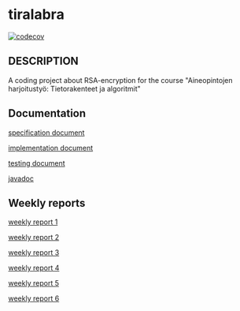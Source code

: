# tiralabra

[![codecov](https://codecov.io/gh/SangSami/tiralabra/branch/main/graph/badge.svg?token=S2RJH7EL6I)](https://codecov.io/gh/SangSami/tiralabra)

## DESCRIPTION
A coding project about RSA-encryption for the course "Aineopintojen harjoitustyö: Tietorakenteet ja algoritmit"

## Documentation
[specification document](https://github.com/Sangsami/tiralabra/blob/main/documents/specification%20document.md)

[implementation document](https://github.com/Sangsami/tiralabra/blob/main/documents/implementation%20document.md)

[testing document](https://github.com/Sangsami/tiralabra/blob/main/documents/testing%20document.md)

[javadoc](https://sangsami.github.io/tiralabra/javadoc/)

## Weekly reports 
[weekly report 1](https://github.com/Sangsami/tiralabra/blob/main/documents/weekly%20report%201.md)

[weekly report 2](https://github.com/Sangsami/tiralabra/blob/main/documents/weekly%20report%202.md)

[weekly report 3](https://github.com/Sangsami/tiralabra/blob/main/documents/weekly%20report%203.md)

[weekly report 4](https://github.com/Sangsami/tiralabra/blob/main/documents/weekly%20report%204.md)

[weekly report 5](https://github.com/Sangsami/tiralabra/blob/main/documents/weekly%20report%205.md)

[weekly report 6](https://github.com/Sangsami/tiralabra/blob/main/documents/weekly%20report%206.md)
